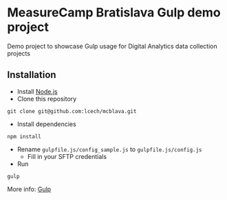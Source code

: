 # MeasureCamp Bratislava Gulp demo project

Demo project to showcase Gulp usage for Digital Analytics data collection projects

## Installation

* Install [Node.js](https://nodejs.org/en/)
* Clone this repository

```
git clone git@github.com:lcech/mcblava.git
```

* Install dependencies

```
npm install
```

* Rename `gulpfile.js/config_sample.js` to `gulpfile.js/config.js`
  * Fill in your SFTP credentials
* Run

```
gulp
```

More info: [Gulp](https://gulpjs.com/)
